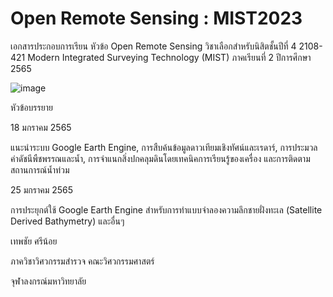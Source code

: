 # Open Remote Sensing : MIST2023

เอกสารประกอบการเรียน หัวข้อ Open Remote Sensing วิชาเลือกสำหรับนิสิตชั้นปีที่ 4 2108-421 Modern Integrated Surveying Technology (MIST) ภาคเรียนที่ 2 ปีการศึกษา 2565

![image](https://user-images.githubusercontent.com/88705136/212613646-edb4ddda-c6f8-48d1-8085-c631730b0496.png)


หัวข้อบรรยาย

18 มกราคม 2565

แนะนำระบบ Google Earth Engine, การสืบค้นข้อมูลดาวเทียมเชิงทัศน์และเรดาร์, การประมวลค่าดัชนีพืชพรรณและน้ำ, การจำแนกสิ่งปกคลุมดินโดยเทคนิคการเรียนรู้ของเครื่อง และการติดตามสถานการณ์น้ำท่วม

25 มกราคม 2565

การประยุกต์ใช้ Google Earth Engine สำหรับการทำแบบจำลองความลึกชายฝั่งทะเล (Satellite Derived Bathymetry) และอื่นๆ

เทพชัย ศรีน้อย

ภาควิชาวิศวกรรมสำรวจ คณะวิศวกรรมศาสตร์

จุฬาลงกรณ์มหาวิทยาลัย
